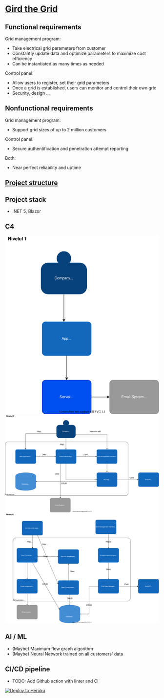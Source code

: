 # [Gird the Grid](http://nealford.com/katas/kata?id=GirdTheGrid)

## Functional requirements

Grid management program:
- Take electrical grid parameters from customer
- Constantly update data and optimize parameters to maximize cost efficiency
- Can be instantiated as many times as needed

Control panel:
- Allow users to register, set their grid parameters
- Once a grid is established, users can monitor and control their own grid
- Security, design ...

## Nonfunctional requirements
Grid management program:
- Support grid sizes of up to 2 million customers

Control panel:
- Secure authentification and penetration attempt reporting

Both:
- Near perfect reliability and uptime


## [Project structure](https://github.com/Ana-poto/Gird-the-Grid/)

## Project stack

* .NET 5, Blazor

## C4

![Imaginatorul](https://github.com/Ana-poto/Gird-the-Grid/blob/master/docs/C4v2/level_1v2.svg)
![Imaginatorul](https://github.com/Ana-poto/Gird-the-Grid/blob/master/docs/C4v2/level_2v2.svg)
![Imaginatorul](https://github.com/Ana-poto/Gird-the-Grid/blob/master/docs/C4v2/level_3v2.svg)

## AI / ML

 * (Maybe) Maximum flow graph algorithm
 * (Maybe) Neural Network trained on all customers' data

## CI/CD pipeline

  * TODO: Add Github action with linter and CI

[![Deploy to Heroku](https://www.herokucdn.com/deploy/button.png)](https://dashboard.heroku.com/apps/grid-the-grid)
